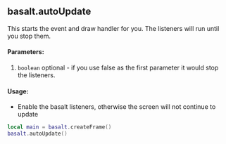 ## basalt.autoUpdate
This starts the event and draw handler for you. The listeners will run until you stop them.

#### Parameters: 
1. `boolean` optional - if you use false as the first parameter it would stop the listeners.

#### Usage:
* Enable the basalt listeners, otherwise the screen will not continue to update
```lua
local main = basalt.createFrame()
basalt.autoUpdate()
```